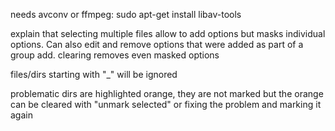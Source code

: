 needs avconv or ffmpeg:
sudo apt-get install libav-tools

explain that selecting multiple files allow to add options but masks individual options. Can also edit and remove options that were added as part of a group add.
clearing removes even masked options

files/dirs starting with "_" will be ignored

problematic dirs are highlighted orange, they are not marked but the orange can be cleared with "unmark selected" or fixing the problem and marking it again
